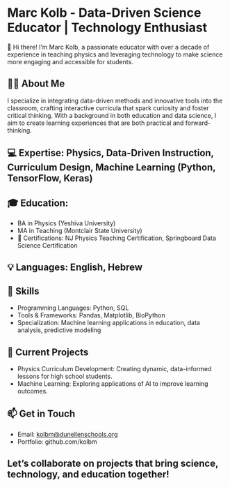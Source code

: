 # Marc Kolb - Data-Driven Science Educator | Technology Enthusiast
👋 Hi there! I’m Marc Kolb, a passionate educator with over a decade of experience in teaching physics and leveraging technology to make science more engaging and accessible for students.

## 👨‍🏫 About Me
I specialize in integrating data-driven methods and innovative tools into the classroom, crafting interactive curricula that spark curiosity and foster critical thinking. With a background in both education and data science, I aim to create learning experiences that are both practical and forward-thinking.

## 💻 Expertise: Physics, Data-Driven Instruction, Curriculum Design, Machine Learning (Python, TensorFlow, Keras)
## 🎓 Education:
- BA in Physics (Yeshiva University)
- MA in Teaching (Montclair State University)
- 📜 Certifications: NJ Physics Teaching Certification, Springboard Data Science Certification
## 💡 Languages: English, Hebrew
## 🧠 Skills
- Programming Languages: Python, SQL
- Tools & Frameworks: Pandas, Matplotlib, BioPython
- Specialization: Machine learning applications in education, data analysis, predictive modeling
## 🔬 Current Projects
- Physics Curriculum Development: Creating dynamic, data-informed lessons for high school students.
- Machine Learning: Exploring applications of AI to improve learning outcomes.
## 📫 Get in Touch
- Email: kolbm@dunellenschools.org
- Portfolio: github.com/kolbm
## Let’s collaborate on projects that bring science, technology, and education together!
